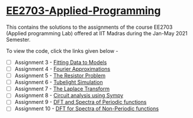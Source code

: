 # [EE2703-Applied-Programming](https://yogeshiitm.github.io/EE2703-Applied-Programming/)
This contains the solutions to the assignments of the course EE2703 (Applied programming Lab) offered at IIT Madras during the Jan-May 2021 Semester. 

To view the code, click the links given below -

- [ ] Assignment 3 - [Fitting Data to Models](https://yogeshiitm.github.io/EE2703-Applied-Programming/website/assign3_jupyter)<br>
- [ ] Assignment 4 - [Fourier Approximations](https://yogeshiitm.github.io/EE2703-Applied-Programming/website/assign4_jupyter)<br>
- [ ] Assignment 5 - [The Resistor Problem](https://yogeshiitm.github.io/EE2703-Applied-Programming/website/assign5_jupyter)<br>
- [ ] Assignment 6 - [Tubelight Simulation](https://yogeshiitm.github.io/EE2703-Applied-Programming/website/assign6_jupyter)<br>
- [ ] Assignment 7 - [The Laplace Transform](https://yogeshiitm.github.io/EE2703-Applied-Programming/website/assign7_jupyter)<br>
- [ ] Assignment 8 - [Circuit analysis using Sympy](https://yogeshiitm.github.io/EE2703-Applied-Programming/website/assign8_jupyter)<br>
- [ ] Assignment 9 - [DFT and Spectra of Periodic functions](https://yogeshiitm.github.io/EE2703-Applied-Programming/website/assign9_jupyter)<br>
- [ ] Assignment 10 - [DFT for Spectra of Non-Periodic functions](https://yogeshiitm.github.io/EE2703-Applied-Programming/website/assign10_jupyter)<br>